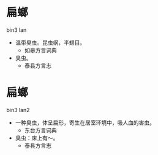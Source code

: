 # 扁螂
bin3 lan
+ 温带臭虫。昆虫纲，半翅目。
  * 如皋方言词典
+ 臭虫。
  * 泰县方言志

# 扁螂
bin3 lan2
+ 一种臭虫，体呈扁形，寄生在居室环境中，吸人血的害虫。
  * 东台方言词典
+ 臭虫：床上有～。
  * 泰县方言志
